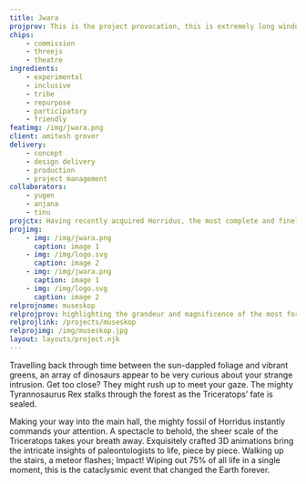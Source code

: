 ```yaml
---
title: Jwara
projprov: This is the project provocation, this is extremely long winded and cleverly written and its just wow
chips: 
    - commission
    - threejs
    - theatre
ingredients:
    - experimental
    - inclusive
    - tribe
    - repurpose
    - participatory
    - friendly
featimg: /img/jwara.png
client: amitesh grover
delivery:
    - concept
    - design delivery
    - production
    - project management
collaborators:
    - yugen
    - anjana
    - tinu
projctx: Having recently acquired Horridus, the most complete and finely preserved Triceratops fossil in the world, Melbourne Museum set out to enthrall and connect its visitors to the long extinct world of the Cretaceous, by highlighting the grandeur and magnificence of the most formidable herbivore in history.
projimg:
    - img: /img/jwara.png
      caption: image 1
    - img: /img/logo.svg
      caption: image 2
    - img: /img/jwara.png
      caption: image 1
    - img: /img/logo.svg
      caption: image 2
relprojname: museskop
relprojprov: highlighting the grandeur and magnificence of the most formidable herbivore
relprojlink: /projects/museskop
relprojimg: /img/museskop.jpg
layout: layouts/project.njk
---
```


Travelling back through time between the sun-dappled foliage and vibrant greens, an array of dinosaurs appear to be very curious about your strange intrusion. Get too close? They might rush up to meet your gaze. The mighty Tyrannosaurus Rex stalks through the forest as the Triceratops’ fate is sealed.

Making your way into the main hall, the mighty fossil of Horridus instantly commands your attention. A spectacle to behold, the sheer scale of the Triceratops takes your breath away. Exquisitely crafted 3D animations bring the intricate insights of paleontologists to life, piece by piece. Walking up the stairs, a meteor flashes; Impact! Wiping out 75% of all life in a single moment, this is the cataclysmic event that changed the Earth forever.